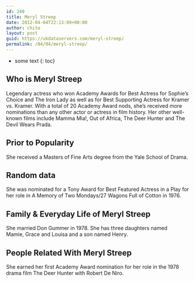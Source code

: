 ```yaml
---
id: 240
title: Meryl Streep
date: 2012-04-04T22:13:09+00:00
author: chito
layout: post
guid: https://ukdataservers.com/meryl-streep/
permalink: /04/04/meryl-streep/
---
```


* some text
{: toc}


## Who is  Meryl Streep
                  
                  
                  
Legendary actress who won Academy Awards for Best Actress for Sophie&#8217;s Choice and The Iron Lady as well as for Best Supporting Actress for Kramer vs. Kramer. With a total of 20 Academy Award nods, she&#8217;s received more nominations than any other actor or actress in film history. Her other well-known films include Mamma Mia!, Out of Africa, The Deer Hunter and The Devil Wears Prada. 
                  
                
                
                
## Prior to Popularity 
                  
                  
                  
She received a Masters of Fine Arts degree from the Yale School of Drama. 
                  
                
                
                
## Random data 
                  
                  
                  
She was nominated for a Tony Award for Best Featured Actress in a Play for her role in A Memory of Two Mondays/27 Wagons Full of Cotton in 1976.  
                  
                
                
                
## Family & Everyday Life of Meryl Streep
                  
                  
                  
She married Don Gummer in 1978. She has three daughters named Mamie, Grace and Louisa and a son named Henry. 
                  
                
                
                
## People Related With  Meryl Streep
                  
                  
                  
She earned her first Academy Award nomination for her role in the 1978 drama film The Deer Hunter with Robert De Niro. 
                  
                
              
            
          
          
          
    
    
  
